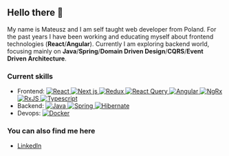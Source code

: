 ## Hello there 👋

My name is Mateusz and I am self taught web developer from Poland. For the past years I have been working and educating myself about frontend technologies (**React**/**Angular**). Currently I am exploring backend world, focusing mainly on **Java**/**Spring**/**Domain Driven Design**/**CQRS**/**Event Driven Architecture**.

### Current skills

*   Frontend: [![React](https://img.shields.io/badge/-React-45b8d8?style=flat-square&logo=react&logoColor=white "React") ](https://reactjs.org/)[![Next js](https://img.shields.io/badge/-Next.js-000000?style=flat-square&logo=next.js&logoColor=white "Next js") ](https://nextjs.org/)[![Redux](https://img.shields.io/badge/-Redux-764ABC?style=flat-square&logo=redux&logoColor=white "Redux") ](https://redux.js.org/)[![React Query](https://img.shields.io/badge/-ReactQuery-FF4154?style=flat-square&logo=reactquery&logoColor=white "React Query") ](https://react-query.tanstack.com/)[![Angular](https://img.shields.io/badge/-Angular-b5022a?style=flat-square&logo=angular&logoColor=white "Angular") ](https://angular.io/)[![NgRx](https://img.shields.io/badge/-NgRx-B7178C?style=flat-square&logo=reactiveX&logoColor=white "NgRx") ](https://ngrx.io/)[![RxJS](https://img.shields.io/badge/-RxJS-B7178C?style=flat-square&logo=reactiveX&logoColor=white "RxJS") ](https://rxjs.dev/)[![Typescript](https://img.shields.io/badge/-Typescript-3178C6?style=flat-square&logo=typescript&logoColor=white "Typescript")](https://www.typescriptlang.org/)
*   Backend: [![Java](https://img.shields.io/badge/-Java-FF4785?style=flat-square&logo=java&logoColor=white "Java") ](https://www.java.com/en/)[![Spring](https://img.shields.io/badge/-Spring-6DB33F?style=flat-square&logo=spring&logoColor=white "Spring") ](https://spring.io/)[![Hibernate](https://img.shields.io/badge/-Hibernate-59666C?style=flat-square&logo=hibernate&logoColor=white "Hibernate")](https://hibernate.org/)
*   Devops: [![Docker](https://img.shields.io/badge/-Docker-2496ED?style=flat-square&logo=docker&logoColor=white "Docker")](https://www.docker.com/)

### You can also find me here

*   [LinkedIn](https://www.linkedin.com/in/mateusz-ziomek-5348681aa/?original_referer)